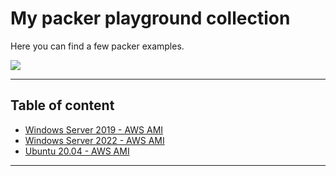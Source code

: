 # My packer playground collection

Here you can find a few packer examples.

<img src="https://img.shields.io/badge/-Packer-02A8EF?logo=packer&logoColor=white&style=flat" />

---

## Table of content

* [Windows Server 2019 - AWS AMI](winsrv2019/)
* [Windows Server 2022 - AWS AMI](winsrv2022/)
* [Ubuntu 20.04 - AWS AMI](ubuntu2004/)

---

